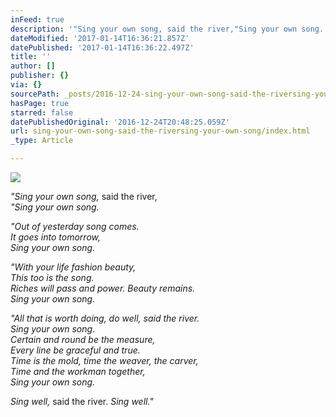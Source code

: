 ```yaml
---
inFeed: true
description: '"Sing your own song, said the river,"Sing your own song.'
dateModified: '2017-01-14T16:36:21.857Z'
datePublished: '2017-01-14T16:36:22.497Z'
title: ''
author: []
publisher: {}
via: {}
sourcePath: _posts/2016-12-24-sing-your-own-song-said-the-riversing-your-own-song.md
hasPage: true
starred: false
datePublishedOriginal: '2016-12-24T20:48:25.059Z'
url: sing-your-own-song-said-the-riversing-your-own-song/index.html
_type: Article

---
```

![](https://the-grid-user-content.s3-us-west-2.amazonaws.com/df4dd293-1ef5-41e1-9edb-43b10f3a1fd2.jpg)

_"Sing your own song,_ said the river,  
_"Sing your own song._

_"Out of yesterday song comes._  
_It goes into tomorrow,_  
_Sing your own song._

_"With your life fashion beauty,_  
_This too is the song._  
_Riches will pass and power. Beauty remains._  
_Sing your own song._

_"All that is worth doing, do well, _said the river_._  
_Sing your own song._  
_Certain and round be the measure,_  
_Every line be graceful and true._  
_Time is the mold, time the weaver, the carver,_  
_Time and the workman together,_  
_Sing your own song._

_Sing well,_ said the river. _Sing well."_